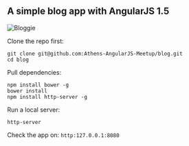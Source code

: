 ## A simple blog app with AngularJS 1.5

![Bloggie](http://i.imgur.com/7ENmxFg.jpg)

Clone the repo first:
```shell
git clone git@github.com:Athens-AngularJS-Meetup/blog.git
cd blog
```

Pull dependencies:
```shell
npm install bower -g
bower install
npm install http-server -g
```

Run a local server:
```shell
http-server
```

Check the app on: `http:127.0.0.1:8080`
